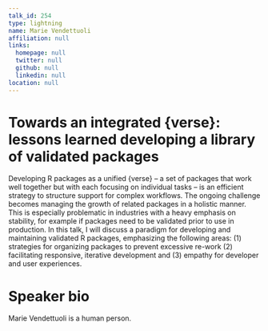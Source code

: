```yaml
---
talk_id: 254
type: lightning
name: Marie Vendettuoli
affiliation: null
links:
  homepage: null
  twitter: null
  github: null
  linkedin: null
location: null
---
```


# Towards an integrated {verse}: lessons learned developing a library of validated packages

Developing R packages as a unified {verse} – a set of packages that work well together but with each focusing on individual tasks – is an efficient strategy to structure support for complex workflows. The ongoing challenge becomes managing the growth of related packages in a holistic manner. This is especially problematic in industries with a heavy emphasis on stability, for example if packages need to be validated prior to use in production. In this talk, I will discuss a paradigm for developing and maintaining validated R packages, emphasizing the following areas: (1) strategies for organizing packages to prevent excessive re-work (2) facilitating responsive, iterative development and (3) empathy for developer and user experiences.

# Speaker bio

Marie Vendettuoli is a human person.
